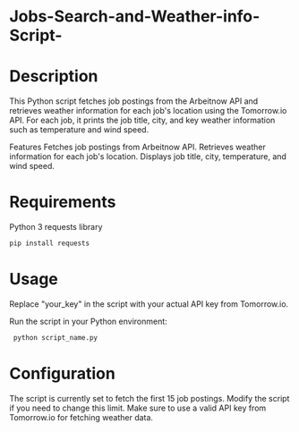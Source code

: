 # Jobs-Search-and-Weather-info-Script-
# Description
This Python script fetches job postings from the Arbeitnow API and retrieves weather information for each job's location using the Tomorrow.io API. For each job, it prints the job title, city, and key weather information such as temperature and wind speed.

Features
Fetches job postings from Arbeitnow API.
Retrieves weather information for each job's location.
Displays job title, city, temperature, and wind speed.

# Requirements
Python 3
requests library
```bash
pip install requests
```

# Usage
Replace "your_key" in the script with your actual API key from Tomorrow.io.

Run the script in your Python environment:
``` bash
 python script_name.py
```

# Configuration
The script is currently set to fetch the first 15 job postings. Modify the script if you need to change this limit.
Make sure to use a valid API key from Tomorrow.io for fetching weather data.

